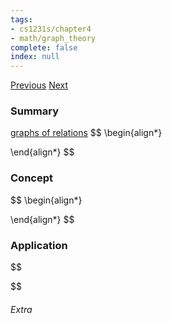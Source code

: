 ```yaml
---
tags:
- cs1231s/chapter4
- math/graph_theory
complete: false
index: null
---
```

[Previous](/labyrinth/notes/math/cs1231s/permutations_&_combinations)   [Next](/labyrinth/notes/math/cs1231s/trees(math))
### Summary
[graphs of relations](/labyrinth/notes/math/cs1231s/graphs_of_relations)
$$
\begin{align*}

\end{align*}
$$
### Concept
$$
\begin{align*}

\end{align*}
$$
### Application
$$

$$

###### Extra

